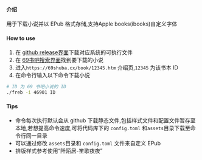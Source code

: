 
#### 介绍
用于下载小说并以 EPub 格式存储,支持Apple books(ibooks)自定义字体

#### How to use
1. 在 [github release界面](https://github.com/chcthink/freb/releases)下载对应系统的可执行文件
2. 在 [69书吧搜索界面](https://69shuba.cx/modules/article/search.php)找到要下载的小说
2. 进入`https://69shuba.cx/book/12345.htm` 介绍页,`12345`
为该书本 ID
3. 在命令行输入以下命令下载小说
``` sh
# ID 为 69 书吧小说的 ID
./freb -i 46901 ID
```

#### Tips
 - 命令每次执行默认会从 github 下载静态文件,包括样式文件和配置文件暂存至本地,若想提高命令速度,可将代码库下的 `config.toml` 和`assets`目录下载至命令行同一目录
 - 可以通过修改 `assets`目录和 `config.toml` 文件来自定义 EPub
 - 排版样式参考使用“阡陌居-笙歌夜夜”